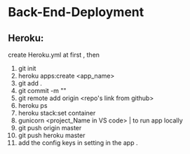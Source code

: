 # Back-End-Deployment

## Heroku:
create Heroku.yml at first , then 
1. git init
2. heroku apps:create <app_name>
3. git add .
4. git commit -m ""
5. git remote add origin <repo's link from github>
6. heroku ps
7. heroku stack:set container
8. gunicorn <project_Name in VS code> | to run app locally 
9. git push origin master
10. git push heroku master
11. add the config keys in setting in the app .
